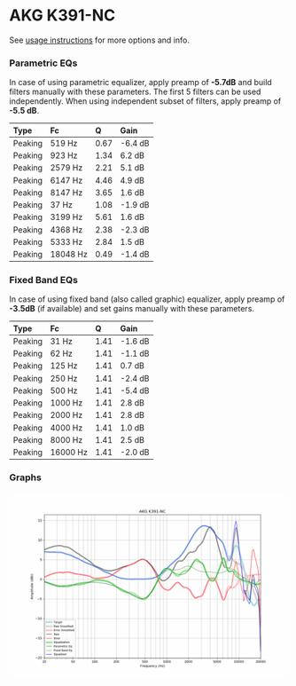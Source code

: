 # AKG K391-NC
See [usage instructions](https://github.com/jaakkopasanen/AutoEq#usage) for more options and info.

### Parametric EQs
In case of using parametric equalizer, apply preamp of **-5.7dB** and build filters manually
with these parameters. The first 5 filters can be used independently.
When using independent subset of filters, apply preamp of **-5.5 dB**.

| Type    | Fc       |    Q | Gain    |
|:--------|:---------|:-----|:--------|
| Peaking | 519 Hz   | 0.67 | -6.4 dB |
| Peaking | 923 Hz   | 1.34 | 6.2 dB  |
| Peaking | 2579 Hz  | 2.21 | 5.1 dB  |
| Peaking | 6147 Hz  | 4.46 | 4.9 dB  |
| Peaking | 8147 Hz  | 3.65 | 1.6 dB  |
| Peaking | 37 Hz    | 1.08 | -1.9 dB |
| Peaking | 3199 Hz  | 5.61 | 1.6 dB  |
| Peaking | 4368 Hz  | 2.38 | -2.3 dB |
| Peaking | 5333 Hz  | 2.84 | 1.5 dB  |
| Peaking | 18048 Hz | 0.49 | -1.4 dB |

### Fixed Band EQs
In case of using fixed band (also called graphic) equalizer, apply preamp of **-3.5dB**
(if available) and set gains manually with these parameters.

| Type    | Fc       |    Q | Gain    |
|:--------|:---------|:-----|:--------|
| Peaking | 31 Hz    | 1.41 | -1.6 dB |
| Peaking | 62 Hz    | 1.41 | -1.1 dB |
| Peaking | 125 Hz   | 1.41 | 0.7 dB  |
| Peaking | 250 Hz   | 1.41 | -2.4 dB |
| Peaking | 500 Hz   | 1.41 | -5.4 dB |
| Peaking | 1000 Hz  | 1.41 | 2.8 dB  |
| Peaking | 2000 Hz  | 1.41 | 2.8 dB  |
| Peaking | 4000 Hz  | 1.41 | 1.0 dB  |
| Peaking | 8000 Hz  | 1.41 | 2.5 dB  |
| Peaking | 16000 Hz | 1.41 | -2.0 dB |

### Graphs
![](./AKG%20K391-NC.png)